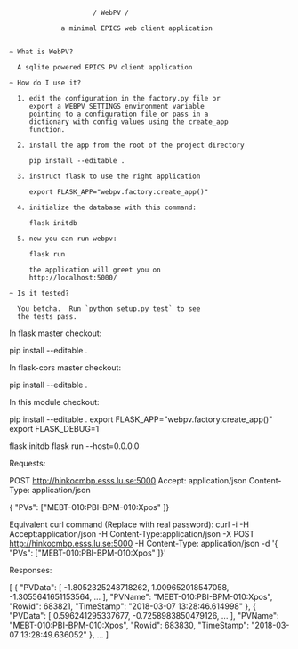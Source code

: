                          / WebPV /

                 a minimal EPICS web client application


    ~ What is WebPV?

      A sqlite powered EPICS PV client application

    ~ How do I use it?

      1. edit the configuration in the factory.py file or
         export a WEBPV_SETTINGS environment variable
         pointing to a configuration file or pass in a
         dictionary with config values using the create_app
         function.

      2. install the app from the root of the project directory

         pip install --editable .

      3. instruct flask to use the right application

         export FLASK_APP="webpv.factory:create_app()"

      4. initialize the database with this command:

         flask initdb

      5. now you can run webpv:

         flask run

         the application will greet you on
         http://localhost:5000/

    ~ Is it tested?

      You betcha.  Run `python setup.py test` to see
      the tests pass.

In flask master checkout:

pip install --editable .

In flask-cors master checkout:

pip install --editable .

In this module checkout:

pip install --editable .
export FLASK_APP="webpv.factory:create_app()"
export FLASK_DEBUG=1

flask initdb
flask run --host=0.0.0.0


Requests:

POST http://hinkocmbp.esss.lu.se:5000
Accept: application/json
Content-Type: application/json

{ "PVs": ["MEBT-010:PBI-BPM-010:Xpos" ]}

Equivalent curl command (Replace <password> with real password):
curl -i -H Accept:application/json -H Content-Type:application/json -X POST http://hinkocmbp.esss.lu.se:5000 -H Content-Type: application/json -d '{ "PVs": ["MEBT-010:PBI-BPM-010:Xpos" ]}'

Responses:

[
 {
 "PVData": [
 -1.8052325248718262,
 1.009652018547058,
 -1.3055641651153564,
 ...
 ],
 "PVName": "MEBT-010:PBI-BPM-010:Xpos",
 "Rowid": 683821,
 "TimeStamp": "2018-03-07 13:28:46.614998"
 },
 {
 "PVData": [
 0.596241295337677,
 -0.7258983850479126,
 ...
 ],
 "PVName": "MEBT-010:PBI-BPM-010:Xpos",
 "Rowid": 683830,
 "TimeStamp": "2018-03-07 13:28:49.636052"
 },
...
]

